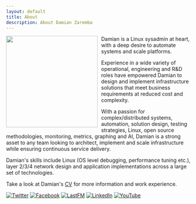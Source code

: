 ```yaml
---
layout: default
title: About
description: About Damian Zaremba
---
```

<img src="https://s.gravatar.com/avatar/5eb437aa4368d29386cb6f0ed8e6c5b4?s=250" style="float: left; height: 250px; margin-right: 10px" />

Damian is a Linux sysadmin at heart, with a deep desire to automate systems and scale platforms.

Experience in a wide variety of operational, engineering and R&D roles have empowered Damian to design and implement infrastructure solutions that meet business requirements at reduced cost and complexity.

With a passion for complex/distributed systems, automation, solution design, testing strategies, Linux, open source methodologies, monitoring, metrics, graphing and AI, Damian is a strong asset to any team looking to architect, implement and scale infrastructure while ensuring continuous service delivery.

Damian's skills include Linux (OS level debugging, performance tuning etc.), layer 2/3/4 network design and application implementations across a large set of technologies.

Take a look at Damian's [CV](/cv) for more information and work experience.

[![Twitter](/assests/images/logos/twitter.png)](http://twitter.com/DamianZaremba)
[![Facebook](/assests/images/logos/facebook.png)](http://facebook.com/DamianZaremba)
[![LastFM](/assests/images/logos/lastfm.png)](http://lastfm.com/user/DamianZaremba4)
[![LinkedIn](/assests/images/logos/linkedin.png)](http://uk.linkedin.com/in/damianzaremba)
[![YouTube](/assests/images/logos/youtube.png)](http://www.youtube.com/user/DamianZaremba)